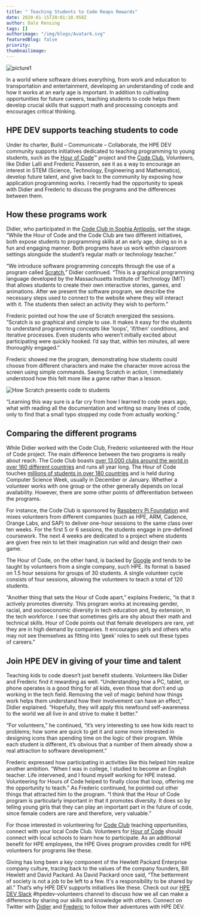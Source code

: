 ```yaml
---
title: " Teaching Students to Code Reaps Rewards"
date: 2020-01-15T20:01:10.958Z
author: Dale Rensing 
tags: []
authorimage: "/img/blogs/Avatar6.svg"
featuredBlog: false
priority:
thumbnailimage:
---
```

![picture1](https://hpe-developer-portal.s3.amazonaws.com/uploads/media/2019/10/picture1-1579118573174.png)

In a world where software drives everything, from work and education to transportation and entertainment, developing an understanding of code and how it works at an early age is important. In addition to cultivating opportunities for future careers, teaching students to code helps them develop crucial skills that support math and processing concepts and encourages critical thinking. 

## HPE DEV supports teaching students to code

Under its charter, Build – Communicate – Collaborate, the HPE DEV community supports initiatives dedicated to teaching programming to young students, such as the [Hour of Code](https://code.org/learn)™ project and the [Code Club.](https://www.codeclubworld.org/) Volunteers, like Didier Lalli and Frederic Passeron, see it as a way to encourage an interest in STEM (Science, Technology, Engineering and Mathematics), develop future talent, and give back to the community by exposing how application programming works. I recently had the opportunity to speak with Didier and Frederic to discuss the programs and the differences between them.

## How these programs work

Didier, who participated in the [Code Club in Sophia Antipolis,](https://www.webtimemedias.com/article/sophia-initiative-code-club-pour-initier-les-collegiens-au-codage?old_id=65306) set the stage. “While the Hour of Code and the Code Club are two different initiatives, both expose students to programming skills at an early age, doing so in a fun and engaging manner. Both programs have us work within classroom settings alongside the student’s regular math or technology teacher.” 

“We introduce software programming concepts through the use of a program called [Scratch,](https://scratch.mit.edu/)” Didier continued. “This is a graphical programming language developed by the Massachusetts Institute of Technology (MIT) that allows students to create their own interactive stories, games, and animations. After we present the software program, we describe the necessary steps used to connect to the website where they will interact with it. The students then select an activity they wish to perform.”

Frederic pointed out how the use of Scratch energized the sessions. “Scratch is so graphical and simple to use. It makes it easy for the students to understand programming concepts like 'loops', 'if/then' conditions, and iterative processes. Even students who weren’t initially excited about participating were quickly hooked. I’d say that, within ten minutes, all were thoroughly engaged.”

Frederic showed me the program, demonstrating how students could choose from different characters and make the character move across the screen using simple commands. Seeing Scratch in action, I immediately understood how this felt more like a game rather than a lesson.



![How Scratch presents code to students](https://hpe-developer-portal.s3.amazonaws.com/uploads/media/2019/10/picture2-1579118765885.png)

 “Learning this way sure is a far cry from how I learned to code years ago, what with reading all the documentation and writing so many lines of code, only to find that a small typo stopped my code from actually working.”

## Comparing the different programs

While Didier worked with the Code Club, Frederic volunteered with the Hour of Code project. The main difference between the two programs is really about reach. The Code Club boasts [over 13,000 clubs around the world in over 160 different countries](https://codeclub.org/en/about) and runs all year long. The Hour of Code touches [millions of students in over 180 countries](https://code.org/learn) and is held during Computer Science Week, usually in December or January. Whether a volunteer works with one group or the other generally depends on local availability. However, there are some other points of differentiation between the programs.

For instance, the Code Club is sponsored by [Raspberry Pi Foundation](https://www.raspberrypi.org/about/) and mixes volunteers from different companies (such as HPE, ARM, Cadence, Orange Labs, and SAP) to deliver one-hour sessions to the same class over ten weeks. For the first 5 or 6 sessions, the students engage in pre-defined coursework. The next 4 weeks are dedicated to a project where students are given free rein to let their imagination run wild and design their own game.

The Hour of Code, on the other hand, is backed by [Google](https://csfirst.withgoogle.com/c/cs-first/en/code-your-hero/overview.html?utm_source=google&utm_medium=cpc&utm_campaign=20191105-Firewood_HOC19--hsms-ins-&src=cpc-google-20191105-Firewood_HOC19--hsms-ins-&gclid=CjwKCAiAx_DwBRAfEiwA3vwZYpw3qtT6quajGSUh5HM4eHi-UbNxq1jqYjfwnhhOWTCX7G2ibRubfRoCFCcQAvD_BwE) and tends to be taught by volunteers from a single company, such HPE. Its format is based on 1.5 hour sessions for groups of 30 students. A single volunteer cycle consists of four sessions, allowing the volunteers to teach a total of 120 students.

“Another thing that sets the Hour of Code apart,” explains Frederic, “is that it actively promotes diversity. This program works at increasing gender, racial, and socioeconomic diversity in tech education and, by extension, in the tech workforce. I see that sometimes girls are shy about their math and technical skills. Hour of Code points out that female developers are rare, yet they are in high demand by companies. It encourages girls and others who may not see themselves as fitting into ‘geek’ roles to seek out these types of careers.”

## Join HPE DEV in giving of your time and talent

Teaching kids to code doesn’t just benefit students. Volunteers like Didier and Frederic find it rewarding as well. “Understanding how a PC, tablet, or phone operates is a good thing for all kids, even those that don’t end up working in the tech field. Removing the veil of magic behind how things work helps them understand how their involvement can have an effect,” Didier explained. “Hopefully, they will apply this newfound self-awareness to the world we all live in and strive to make it better.” 

“For volunteers,” he continued, “it’s very interesting to see how kids react to problems; how some are quick to get it and some more interested in designing icons than spending time on the logic of their program. While each student is different, it’s obvious that a number of them already show a real attraction to software development.”

Frederic expressed how participating in activities like this helped him realize another ambition. “When I was in college, I studied to become an English teacher. Life intervened, and I found myself working for HPE instead. Volunteering for Hours of Code helped to finally close that loop, offering me the opportunity to teach.” As Frederic continued, he pointed out other things that attracted him to the program. “I think that the Hour of Code program is particularly important in that it promotes diversity. It does so by telling young girls that they can play an important part in the future of code, since female coders are rare and therefore, very valuable.”

For those interested in volunteering for [Code Club](https://www.codeclubworld.org/about/countries/) teaching opportunities, connect with your local Code Club. Volunteers for [Hour of Code](https://hourofcode.com/us/how-to) should connect with local schools to learn how to participate. As an additional benefit for HPE employees, the HPE Gives program provides credit for HPE volunteers for programs like these. 

Giving has long been a key component of the Hewlett Packard Enterprise company culture, tracing back to the values of the company founders, Bill Hewlett and David Packard. As David Packard once said, “The betterment of society is not a job to be left to a few. It's a responsibility to be shared by all.” That’s why HPE DEV supports initiatives like these. Check out our [HPE DEV Slack](https://slack.hpedev.io/) #hpedev-volunteers channel to discuss how we all can make a difference by sharing our skills and knowledge with others. Connect on Twitter with [Didier](https://twitter.com/DidierLalli) and [Frederic](https://twitter.com/FredPasseron) to follow their adventures with HPE DEV.



